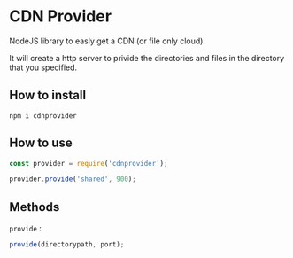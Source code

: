 # CDN Provider
NodeJS library to easly get a CDN (or file only cloud).

It will create a http server to privide the directories and files in the directory that you specified.

## How to install
```
npm i cdnprovider 
```

## How to use
```js
const provider = require('cdnprovider');

provider.provide('shared', 900);
```

## Methods
`provide` :
```js
provide(directorypath, port);
```
